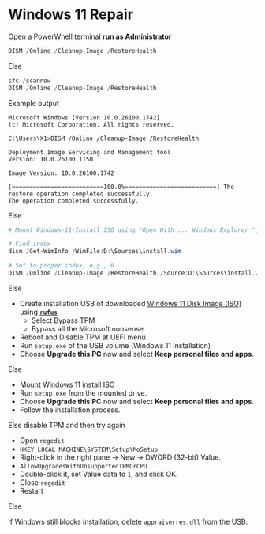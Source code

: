 # Windows 11 Repair 

Open a PowerWhell terminal __run as Administrator__

```powershell
DISM /Online /Cleanup-Image /RestoreHealth

```

Else

```powershell
sfc /scannow
DISM /Online /Cleanup-Image /RestoreHealth
```

Example output

```plainteext
Microsoft Windows [Version 10.0.26100.1742]
(c) Microsoft Corporation. All rights reserved.

C:\Users\X1>DISM /Online /Cleanup-Image /RestoreHealth

Deployment Image Servicing and Management tool
Version: 10.0.26100.1150

Image Version: 10.0.26100.1742

[==========================100.0%==========================] The restore operation completed successfully.
The operation completed successfully.
```

Else 

```powershell
# Mount Windows-11-Install ISO using "Open With ... Windows Explorer ", and then run : 

# Find index 
dism /Get-WimInfo /WimFile:D:\Sources\install.wim

# Set to proper index, e.g., 6
DISM /Online /Cleanup-Image /RestoreHealth /Source:D:\Sources\install.wim:6 /LimitAccess

```

Else

- Create installation USB of downloaded [Windows 11 Disk Image (ISO)](https://www.microsoft.com/en-us/software-download/windows11) using [__`rufus`__](https://rufus.ie/en/)
    - Select Bypass TPM
    - Bypass all the Microsoft nonsense
- Reboot and Disable TPM at UEFI menu
- Run `setup.exe` of the USB volume (Windows 11 Installation)
- Choose __Upgrade this PC__ now and select __Keep personal files and apps__.

Else 

- Mount Windows 11 install ISO
- Run `setup.exe` from the mounted drive.
- Choose __Upgrade this PC__ now and select __Keep personal files and apps__.
- Follow the installation process.


Else disable TPM and then try again

- Open `regedit`
- `HKEY_LOCAL_MACHINE\SYSTEM\Setup\MoSetup`
- Right-click in the right pane → New → DWORD (32-bit) Value.
- `AllowUpgradesWithUnsupportedTPMOrCPU`
- Double-click it, set Value data to `1`, and click OK.
- Close `regedit`
- Restart

Else 

If Windows still blocks installation, delete `appraiserres.dll` from the USB.

### &nbsp;

